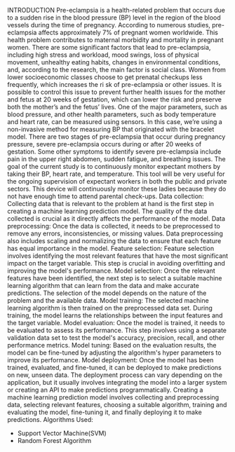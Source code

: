 INTRODUCTION
Pre-eclampsia is a health-related problem that occurs due to a sudden rise in the blood pressure (BP) level in the region of the blood vessels during the time of pregnancy. According to numerous studies, pre-eclampsia affects approximately 7% of pregnant women worldwide. This health problem contributes to maternal morbidity and mortality in pregnant women. There are some significant factors that lead to pre-eclampsia, including high stress and workload, mood swings, loss of physical movement, unhealthy eating habits, changes in environmental conditions, and, according to the research, the main factor is social class. Women from lower socioeconomic classes choose to get prenatal checkups less frequently, which increases the ri
sk of pre-eclampsia or other issues. It is possible to control this issue to prevent further health issues for the mother and fetus at 20 weeks of gestation, which can lower the risk and preserve both the mother’s and the fetus’ lives. One of the major parameters, such as blood pressure, and other health parameters, such as body temperature and heart rate, can be measured using sensors. In this case, we’re using a non-invasive method for measuring BP that originated with the bracelet model. There are two stages of pre-eclampsia that occur during pregnancy   pressure, severe pre-eclampsia occurs during or after 20 weeks of gestation. Some other symptoms to identify severe pre-eclampsia include pain in the upper right abdomen, sudden fatigue, and breathing issues. The goal of the current study is to continuously monitor expectant mothers by taking their BP, heart rate, and temperature. This tool will be very useful for the ongoing supervision of expectant workers in both the public and private sectors. This device will continuously monitor these ladies because they do not have enough time to attend parental check-ups.
Data collection:
  Collecting data that is relevant to the problem at hand is the first step in creating a machine learning prediction model. The quality of the data collected is crucial as it directly affects the performance of the model.
Data preprocessing:
  Once the data is collected, it needs to be preprocessed to remove any errors, inconsistencies, or missing values. Data preprocessing also includes scaling and normalizing the data to ensure that each feature has equal importance in the model.
Feature selection: 
  Feature selection involves identifying the most relevant features that have the most significant impact on the target variable. This step is crucial in avoiding overfitting and improving the model's performance.
Model selection: 
  Once the relevant features have been identified, the next step is to select a suitable machine learning algorithm that can learn from the data and make accurate predictions. The selection of the model depends on the nature of the problem and the available data.
Model training: 
  The selected machine learning algorithm is then trained on the preprocessed data set. During training, the model learns the relationships between the input features and the target variable.
Model evaluation: 
  Once the model is trained, it needs to be evaluated to assess its performance. This step involves using a separate validation data set to test the model's accuracy, precision, recall, and other performance metrics.
Model tuning: 
  Based on the evaluation results, the model can be fine-tuned by adjusting the algorithm's hyper parameters to improve its performance.
Model deployment: 
  Once the model has been trained, evaluated, and fine-tuned, it can be deployed to make predictions on new, unseen data. The deployment process can vary depending on the application, but it usually involves integrating the model into a larger system or creating an API to make predictions programmatically. Creating a machine learning prediction model involves collecting and preprocessing data, selecting relevant features, choosing a suitable algorithm, training and evaluating the model, fine-tuning it, and finally deploying it to make predictions.
Algorithms Used:
  - Support Vector Machine(SVM)
  - Random Forest Algorithm
